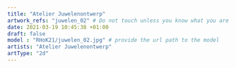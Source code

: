 ```yaml
---
title: "Atelier Juwelenontwerp"
artwork_refs: "juwelen_02" # Do not touch unless you know what you are doing
date: 2021-03-19 10:45:38 +01:00
draft: false
model : "RHoK21/juwelen_02.jpg" # provide the url path to the model
artists: "Atelier Juwelenontwerp"
artType: "2d"
---
```

